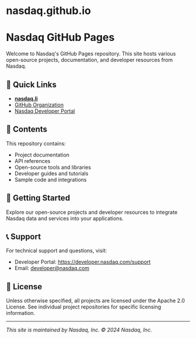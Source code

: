 # nasdaq.github.io

# Nasdaq GitHub Pages

Welcome to Nasdaq's GitHub Pages repository. This site hosts various open-source projects, documentation, and developer resources from Nasdaq.

## 🔗 Quick Links

- **[nasdaq.li](https://nasdaq.li)** 
- [GitHub Organization](https://github.com/nasdaq)
- [Nasdaq Developer Portal](https://developer.nasdaq.com)

## 📁 Contents

This repository contains:
- Project documentation
- API references
- Open-source tools and libraries
- Developer guides and tutorials
- Sample code and integrations

## 🚀 Getting Started

Explore our open-source projects and developer resources to integrate Nasdaq data and services into your applications.

## 📞 Support

For technical support and questions, visit:
- Developer Portal: https://developer.nasdaq.com/support
- Email: developer@nasdaq.com

## 📄 License

Unless otherwise specified, all projects are licensed under the Apache 2.0 License. See individual project repositories for specific licensing information.

---

*This site is maintained by Nasdaq, Inc. © 2024 Nasdaq, Inc.*
